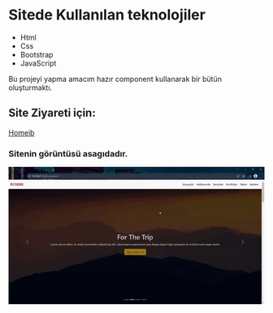  <h1>Sitede Kullanılan teknolojiler</h1>
    <ul>
        <li>Html</li>
        <li>Css</li>
        <li>Bootstrap</li>
        <li>JavaScript</li>
    </ul>
    <p>Bu projeyi yapma amacım hazır component kullanarak bir bütün oluşturmaktı.</p>
    <h2>Site Ziyareti için:</h2>
    <a href="https://homeib.netlify.app/">Homeib</a>
    <h3>Sitenin görüntüsü asagıdadır.</h3>
   <img src="/home.gif" alt="">

 
 
